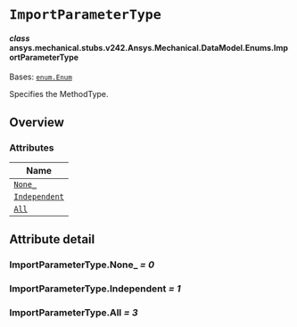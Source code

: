 # `ImportParameterType`



#### *class* ansys.mechanical.stubs.v242.Ansys.Mechanical.DataModel.Enums.ImportParameterType

Bases: [`enum.Enum`](https://docs.python.org/3/library/enum.html#enum.Enum)

Specifies the MethodType.

<!-- !! processed by numpydoc !! -->

<a id="overview"></a>

## Overview

### Attributes

| Name |
| --------------------------------------------------- |
| [`None_`](#ImportParameterType.None_) |
| [`Independent`](#ImportParameterType.Independent) |
| [`All`](#ImportParameterType.All) |

<a id="attribute-detail"></a>

## Attribute detail

<a id="ImportParameterType.None_"></a>

### ImportParameterType.None_ *= 0*

<a id="ImportParameterType.Independent"></a>

### ImportParameterType.Independent *= 1*

<a id="ImportParameterType.All"></a>

### ImportParameterType.All *= 3*


